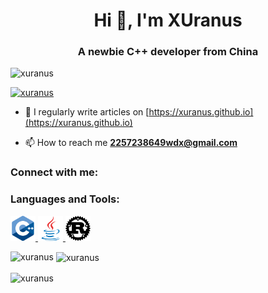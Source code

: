 <h1 align="center">Hi 👋, I'm XUranus</h1>
<h3 align="center">A newbie C++ developer from China</h3>

<p align="left"> <img src="https://komarev.com/ghpvc/?username=xuranus&label=Profile%20views&color=0e75b6&style=flat" alt="xuranus" /> </p>

<p align="left"> <a href="https://github.com/ryo-ma/github-profile-trophy"><img src="https://github-profile-trophy.vercel.app/?username=xuranus" alt="xuranus" /></a> </p>

- 📝 I regularly write articles on [https://xuranus.github.io](https://xuranus.github.io)

- 📫 How to reach me **2257238649wdx@gmail.com**

<h3 align="left">Connect with me:</h3>
<p align="left">
</p>

<h3 align="left">Languages and Tools:</h3>
<p align="left"> <a href="https://www.w3schools.com/cpp/" target="_blank" rel="noreferrer"> <img src="https://raw.githubusercontent.com/devicons/devicon/master/icons/cplusplus/cplusplus-original.svg" alt="cplusplus" width="40" height="40"/> </a> <a href="https://www.java.com" target="_blank" rel="noreferrer"> <img src="https://raw.githubusercontent.com/devicons/devicon/master/icons/java/java-original.svg" alt="java" width="40" height="40"/> </a> <a href="https://www.rust-lang.org" target="_blank" rel="noreferrer"> <img src="https://raw.githubusercontent.com/devicons/devicon/master/icons/rust/rust-plain.svg" alt="rust" width="40" height="40"/> </a> </p>

<p><img align="left" src="https://github-readme-stats.vercel.app/api/top-langs?username=xuranus&show_icons=true&locale=en&layout=compact" alt="xuranus" /></p>

<p>&nbsp;<img align="center" src="https://github-readme-stats.vercel.app/api?username=xuranus&show_icons=true&locale=en" alt="xuranus" /></p>

<p><img align="center" src="https://github-readme-streak-stats.herokuapp.com/?user=xuranus&" alt="xuranus" /></p>
